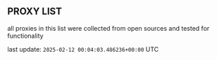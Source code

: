 ## PROXY LIST

all proxies in this list were collected from open sources and tested for functionality

last update: `2025-02-12 00:04:03.486236+00:00` UTC